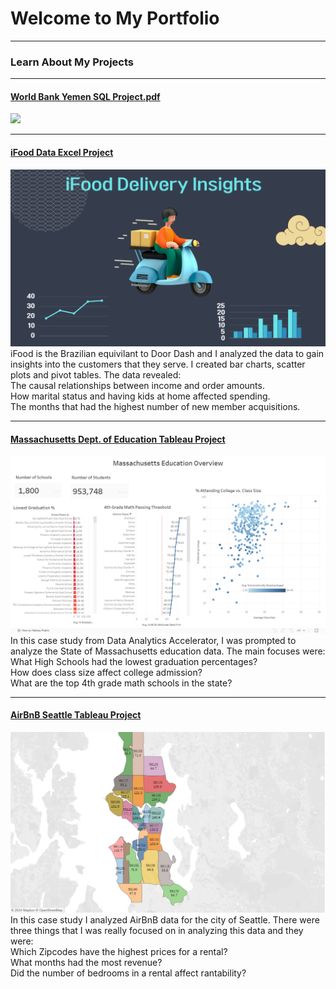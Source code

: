 # Welcome to My Portfolio

---

### Learn About My Projects

---
#### [World Bank Yemen SQL Project.pdf](/bank/Yemen_Project.md)
<img src="?raw=true"/>

---
#### [iFood Data Excel Project](https://www.linkedin.com/pulse/uncovering-flavorful-insights-data-analysis-ifood-trends-kenny-dunn-nkjqc%3FtrackingId=KYmY6YsbRP6VGcBoKigFXg%253D%253D/?trackingId=KYmY6YsbRP6VGcBoKigFXg%3D%3D)
[<img src="images/iFood.png?raw=true"/>](https://www.linkedin.com/pulse/uncovering-flavorful-insights-data-analysis-ifood-trends-kenny-dunn-nkjqc%3FtrackingId=KYmY6YsbRP6VGcBoKigFXg%253D%253D/?trackingId=KYmY6YsbRP6VGcBoKigFXg%3D%3D)
iFood is the Brazilian equivilant to Door Dash and I analyzed the data to gain insights into the customers that they serve.  I created bar charts, scatter plots and pivot tables.  The data revealed: <br>
The causal relationships between income and order amounts. <br>
How marital status and having kids at home affected spending. <br>
The months that had the highest number of new member acquisitions.  


---
#### [Massachusetts Dept. of Education Tableau Project](https://www.loom.com/share/c79e0210b5394b15ab0984b0cc0bc984)
[<img src="images/Tableau_Mass_Ed.png?raw=true"/>](https://www.linkedin.com/posts/kennyddunn_massachusetts-education-overview-activity-7163199462859870209-s2ZD?utm_source=share&utm_medium=member_desktop)
In this case study from Data Analytics Accelerator, I was prompted to analyze the State of Massachusetts education data. The main focuses were: <br>
What High Schools had the lowest graduation percentages? <br>
How does class size affect college admission? <br>
What are the top 4th grade math schools in the state? 


---
#### [AirBnB Seattle Tableau Project](https://public.tableau.com/app/profile/kenny.dunn/viz/AirBnBZipCodeDataViz/Dashboard1)
[<img src="AirBnB_ZipCodes_Seattle.png?raw=true"/>](https://public.tableau.com/app/profile/kenny.dunn/viz/AirBnBZipCodeDataViz/Dashboard1)
In this case study I analyzed AirBnB data for the city of Seattle. There were three things that I was really focused on in analyzing this data and they were: <br>
Which Zipcodes have the highest prices for a rental? <br>
What months had the most revenue? <br>
Did the number of bedrooms in a rental affect rantability? 



